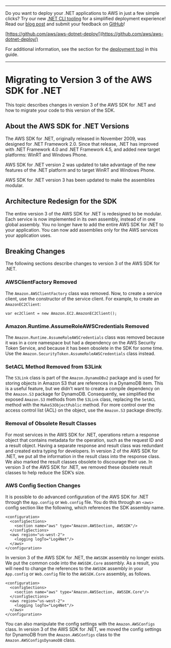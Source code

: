 --------

Do you want to deploy your \.NET applications to AWS in just a few simple clicks? Try our new [\.NET CLI tooling](https://www.nuget.org/packages/AWS.Deploy.CLI/) for a simplified deployment experience\! Read our [blog post](https://aws.amazon.com/blogs/developer/reimagining-the-aws-net-deployment-experience/) and submit your feedback on [GitHub](https://github.com/aws/aws-dotnet-deploy)\!

 [https://github.com/aws/aws-dotnet-deploy/](https://github.com/aws/aws-dotnet-deploy/)

For additional information, see the section for the [deployment tool](https://docs.aws.amazon.com/sdk-for-net/v3/developer-guide/deployment-tool.html) in this guide\.

--------

# Migrating to Version 3 of the AWS SDK for \.NET<a name="migration-v3"></a>

This topic describes changes in version 3 of the AWS SDK for \.NET and how to migrate your code to this version of the SDK\.

## About the AWS SDK for \.NET Versions<a name="net-dg-migrate-v3-intro"></a>

The AWS SDK for \.NET, originally released in November 2009, was designed for \.NET Framework 2\.0\. Since that release, \.NET has improved with \.NET Framework 4\.0 and \.NET Framework 4\.5, and added new target platforms: WinRT and Windows Phone\.

AWS SDK for \.NET version 2 was updated to take advantage of the new features of the \.NET platform and to target WinRT and Windows Phone\.

AWS SDK for \.NET version 3 has been updated to make the assemblies modular\.

## Architecture Redesign for the SDK<a name="net-dg-migrate-v3-arch"></a>

The entire version 3 of the AWS SDK for \.NET is redesigned to be modular\. Each service is now implemented in its own assembly, instead of in one global assembly\. You no longer have to add the entire AWS SDK for \.NET to your application\. You can now add assemblies only for the AWS services your application uses\.

## Breaking Changes<a name="net-dg-migrate-v3-breaking"></a>

The following sections describe changes to version 3 of the AWS SDK for \.NET\.

### AWSClientFactory Removed<a name="awsclientfactory-removed"></a>

The `Amazon.AWSClientFactory` class was removed\. Now, to create a service client, use the constructor of the service client\. For example, to create an `AmazonEC2Client`:

```
var ec2Client = new Amazon.EC2.AmazonEC2Client();
```

### Amazon\.Runtime\.AssumeRoleAWSCredentials Removed<a name="assumeroleawscredentials-removed"></a>

The `Amazon.Runtime.AssumeRoleAWSCredentials` class was removed because it was in a core namespace but had a dependency on the AWS Security Token Service, and because it has been obsolete in the SDK for some time\. Use the `Amazon.SecurityToken.AssumeRoleAWSCredentials` class instead\.

### SetACL Method Removed from S3Link<a name="setacl-removed"></a>

The `S3Link` class is part of the `Amazon.DynamoDBv2` package and is used for storing objects in Amazon S3 that are references in a DynamoDB item\. This is a useful feature, but we didn’t want to create a compile dependency on the `Amazon.S3` package for DynamoDB\. Consequently, we simplified the exposed `Amazon.S3` methods from the `S3Link` class, replacing the `SetACL` method with the `MakeS3ObjectPublic` method\. For more control over the access control list \(ACL\) on the object, use the `Amazon.S3` package directly\.

### Removal of Obsolete Result Classes<a name="result-classes-removed"></a>

For most services in the AWS SDK for \.NET, operations return a response object that contains metadata for the operation, such as the request ID and a result object\. Having a separate response and result class was redundant and created extra typing for developers\. In version 2 of the AWS SDK for \.NET, we put all the information in the result class into the response class\. We also marked the result classes obsolete to discourage their use\. In version 3 of the AWS SDK for \.NET, we removed these obsolete result classes to help reduce the SDK’s size\.

### AWS Config Section Changes<a name="configs-changes"></a>

It is possible to do advanced configuration of the AWS SDK for \.NET through the `App.config` or `Web.config` file\. You do this through an `<aws>` config section like the following, which references the SDK assembly name\.

```
<configuration>
  <configSections>
    <section name="aws" type="Amazon.AWSSection, AWSSDK"/>
  </configSections>
  <aws region="us-west-2">
    <logging logTo="Log4Net"/>
  </aws>
</configuration>
```

In version 3 of the AWS SDK for \.NET, the `AWSSDK` assembly no longer exists\. We put the common code into the `AWSSDK.Core` assembly\. As a result, you will need to change the references to the `AWSSDK` assembly in your `App.config` or `Web.config` file to the `AWSSDK.Core` assembly, as follows\.

```
<configuration>
  <configSections>
    <section name="aws" type="Amazon.AWSSection, AWSSDK.Core"/>
  </configSections>
  <aws region="us-west-2">
    <logging logTo="Log4Net"/>
  </aws>
</configuration>
```

You can also manipulate the config settings with the `Amazon.AWSConfigs` class\. In version 3 of the AWS SDK for \.NET, we moved the config settings for DynamoDB from the `Amazon.AWSConfigs` class to the `Amazon.AWSConfigsDynamoDB` class\.